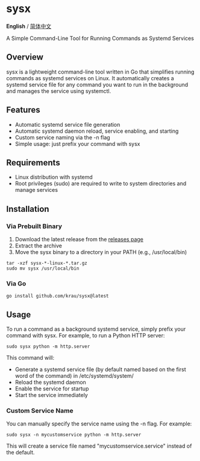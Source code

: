 # sysx

**English** / <a href="https://github.com/krau/sysx/blob/main/README_ZHS.md"> 简体中文 </a>

A Simple Command-Line Tool for Running Commands as Systemd Services

## Overview

sysx is a lightweight command-line tool written in Go that simplifies running commands as systemd services on Linux. It automatically creates a systemd service file for any command you want to run in the background and manages the service using systemctl.

## Features

- Automatic systemd service file generation
- Automatic systemd daemon reload, service enabling, and starting
- Custom service naming via the -n flag
- Simple usage: just prefix your command with sysx

## Requirements

- Linux distribution with systemd
- Root privileges (sudo) are required to write to system directories and manage services

## Installation

### Via Prebuilt Binary

1. Download the latest release from the [releases page](https://github.com/krau/sysx/releases)
2. Extract the archive
3. Move the sysx binary to a directory in your PATH (e.g., /usr/local/bin)

```shell
tar -xzf sysx-*-linux-*.tar.gz
sudo mv sysx /usr/local/bin
```

### Via Go

```shell
go install github.com/krau/sysx@latest
```

## Usage

To run a command as a background systemd service, simply prefix your command with sysx. For example, to run a Python HTTP server:

```shell
sudo sysx python -m http.server
```

This command will:

- Generate a systemd service file (by default named based on the first word of the command) in /etc/systemd/system/
- Reload the systemd daemon
- Enable the service for startup
- Start the service immediately

### Custom Service Name

You can manually specify the service name using the -n flag. For example:

```shell
sudo sysx -n mycustomservice python -m http.server
```

This will create a service file named "mycustomservice.service" instead of the default.
